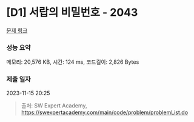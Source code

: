 # [D1] 서랍의 비밀번호 - 2043 

[문제 링크](https://swexpertacademy.com/main/code/problem/problemDetail.do?contestProbId=AV5QJ_8KAx8DFAUq) 

### 성능 요약

메모리: 20,576 KB, 시간: 124 ms, 코드길이: 2,826 Bytes

### 제출 일자

2023-11-15 20:25



> 출처: SW Expert Academy, https://swexpertacademy.com/main/code/problem/problemList.do